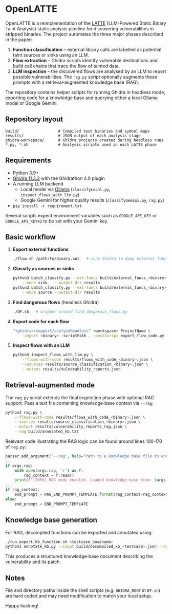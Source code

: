 # OpenLATTE

OpenLATTE is a reimplementation of the [LATTE](https://dl.acm.org/doi/10.1145/3711816) (LLM-Powered Static Binary Taint Analysis) static analysis pipeline for discovering vulnerabilities in stripped binaries.  The project automates the three major phases described in the paper:

1. **Function classification** – external library calls are labelled as potential taint sources or sinks using an LLM.
2. **Flow extraction** – Ghidra scripts identify vulnerable destinations and build call chains that trace the flow of tainted data.
3. **LLM inspection** – the discovered flows are analysed by an LLM to report possible vulnerabilities.  The `rag.py` script optionally augments these prompts with a retrieval‑augmented knowledge base (RAG).

The repository contains helper scripts for running Ghidra in headless mode, exporting code for a knowledge base and querying either a local Ollama model or Google Gemini.

## Repository layout

```
build/                 # Compiled test binaries and symbol maps
results/               # JSON output of each analysis stage
ghidra-workspace/      # Ghidra projects created during headless runs
*.py, *.sh             # Analysis scripts used in each LATTE phase
```

## Requirements

- Python 3.9+
- [Ghidra 11.3.2](https://ghidra-sre.org/) with the Ghidrathon 4.0 plugin
- A running LLM backend
  - Local model via [Ollama](https://ollama.ai/) (`classifyLocal.py`, `inspect_flows_with_llm.py`)
  - Google Gemini for higher quality results (`classifyGemini.py`, `rag.py`)
- `pip install -r requirement.txt`

Several scripts expect environment variables such as `GOOGLE_API_KEY` or `GOOGLE_API_KEY42` to be set with your Gemini key.

## Basic workflow

1. **Export external functions**
   ```bash
   ./flow.sh /path/to/binary.out   # runs Ghidra to dump external functions
   ```

2. **Classify as sources or sinks**
   ```bash
   python3 batch_classify.py --ext-funcs build/external_funcs_<binary>.out.txt \
       --mode sink   --output-dir results
   python3 batch_classify.py --ext-funcs build/external_funcs_<binary>.out.txt \
       --mode source --output-dir results
   ```

3. **Find dangerous flows** (headless Ghidra)
   ```bash
   ./DF.sh   # wrapper around find_dangerous_flows.py
   ```

4. **Export code for each flow**
   ```bash
   "<ghidra>/support/analyzeHeadless" <workspace> ProjectName \
       -import <binary> -scriptPath . -postScript export_flow_code.py -deleteProject
   ```

5. **Inspect flows with an LLM**
   ```bash
   python3 inspect_flows_with_llm.py \
       --flows-with-code results/flows_with_code_<binary>.json \
       --sources results/source_classification_<binary>.json \
       --output results/vulnerability_reports.json
   ```

## Retrieval‑augmented mode

The `rag.py` script extends the final inspection phase with optional RAG support.  Pass a text file containing knowledge‑base context via `--rag`:

```bash
python3 rag.py \
    --flows-with-code results/flows_with_code_<binary>.json \
    --sources results/source_classification_<binary>.json \
    --output results/vulnerability_reports_rag.json \
    --rag build/annotated_kb.txt
```

Relevant code illustrating the RAG logic can be found around lines 100‑170 of `rag.py`:

```python
parser.add_argument('--rag', help="Path to a knowledge base file to enable RAG mode.")
...
if args.rag:
    with open(args.rag, 'r') as f:
        rag_context = f.read()
    print(f"[INFO] RAG mode enabled. Loaded knowledge base from: {args.rag}")
...
if rag_context:
    end_prompt = RAG_END_PROMPT_TEMPLATE.format(rag_context=rag_context)
else:
    end_prompt = END_PROMPT_TEMPLATE
```


## Knowledge base generation

For RAG, decompiled functions can be exported and annotated using:

```bash
./run_export_kb_function.sh <testcase_basename>
python3 annotate_kb.py --input build/decompiled_kb_<testcase>.json --output build/annotated_kb.txt
```

This produces a structured knowledge‑base document describing the vulnerability and its patch.

## Notes

File and directory paths inside the shell scripts (e.g. `GHIDRA_ROOT` in `DF.sh`) are hard coded and may need modification to match your local setup.

Happy hacking!
